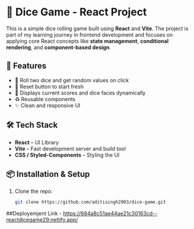 # 🎲 Dice Game - React Project

This is a simple dice rolling game built using **React** and **Vite**. The project is part of my learning journey in frontend development and focuses on applying core React concepts like **state management**, **conditional rendering**, and **component-based design**.

## 🚀 Features

- 🎲 Roll two dice and get random values on click
- 🔁 Reset button to start fresh
- 🎯 Displays current scores and dice faces dynamically
- ♻️ Reusable components
- ✨ Clean and responsive UI

## 🛠️ Tech Stack

- **React** – UI Library
- **Vite** – Fast development server and build tool
- **CSS / Styled-Components** – Styling the UI

## 📦 Installation & Setup

1. Clone the repo:
   ```bash
   git clone https://github.com/aditisingh2903/dice-game.git

##Deployemjent Link - https://684a8c51ae44ae21c30163cd--reactdicegame29.netlify.app/
